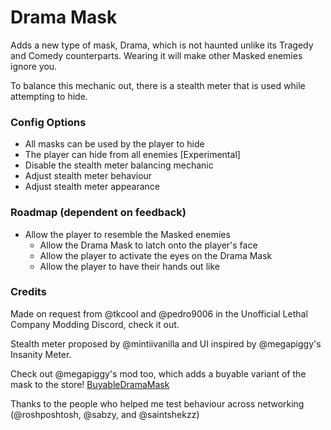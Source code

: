 # Drama Mask

Adds a new type of mask, Drama, which is not haunted unlike its Tragedy and Comedy counterparts.
Wearing it will make other Masked enemies ignore you.

To balance this mechanic out, there is a stealth meter that is used while attempting to hide.

### Config Options
* All masks can be used by the player to hide
* The player can hide from all enemies [Experimental]
* Disable the stealth meter balancing mechanic
* Adjust stealth meter behaviour
* Adjust stealth meter appearance

### Roadmap (dependent on feedback)
- Allow the player to resemble the Masked enemies
	- Allow the Drama Mask to latch onto the player's face
	- Allow the player to activate the eyes on the Drama Mask
	- Allow the player to have their hands out like

### Credits
Made on request from @tkcool and @pedro9006 in the Unofficial Lethal Company Modding Discord, check it out.

Stealth meter proposed by @mintiivanilla and UI inspired by @megapiggy's Insanity Meter.

Check out @megapiggy's mod too, which adds a buyable variant of the mask to the store!
[BuyableDramaMask](https://thunderstore.io/c/lethal-company/p/MegaPiggy/BuyableDramaMask/)

Thanks to the people who helped me test behaviour across networking (@roshposhtosh, @sabzy, and @saintshekzz)